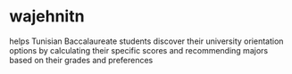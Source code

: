 # wajehnitn
helps Tunisian Baccalaureate students discover their university orientation options by calculating their specific scores and recommending majors based on their grades and preferences
